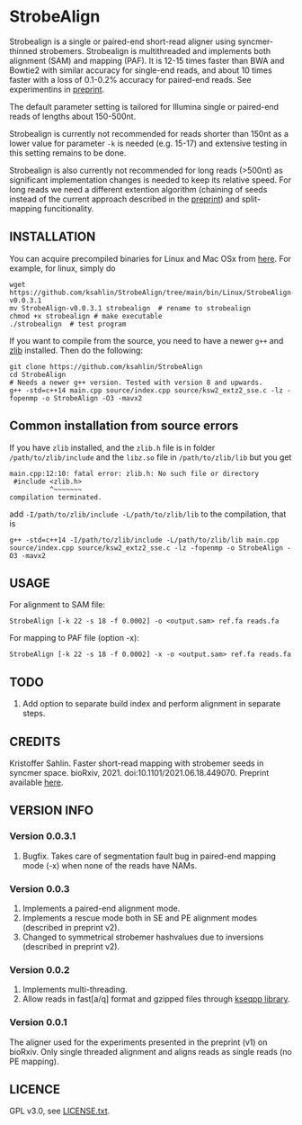 StrobeAlign
==============

Strobealign is a single or paired-end short-read aligner using syncmer-thinned strobemers. Strobealign is multithreaded and implements both alignment (SAM) and mapping (PAF). It is 12-15 times faster than BWA and Bowtie2 with similar accuracy for single-end reads, and about 10 times faster with a loss of 0.1-0.2% accuracy for paired-end reads. See experimentins in [preprint](https://doi.org/10.1101/2021.06.18.449070).

The default parameter setting is tailored for Illumina single or paired-end reads of lengths about 150-500nt. 

Strobealign is currently not recommended for reads shorter than 150nt as a lower value for parameter `-k` is needed (e.g. 15-17) and extensive testing in this setting remains to be done. 

Strobealign is also currently not recommended for long reads (>500nt) as significant implementation changes is needed to keep its relative speed. For long reads we need a different extention algorithm (chaining of seeds instead of the current approach described in the [preprint](https://doi.org/10.1101/2021.06.18.449070)) and split-mapping funcitionality.


INSTALLATION
----------------

You can acquire precompiled binaries for Linux and Mac OSx from [here](https://github.com/ksahlin/StrobeAlign/tree/main/bin). For example, for linux, simply do

```
wget https://github.com/ksahlin/StrobeAlign/tree/main/bin/Linux/StrobeAlign-v0.0.3.1
mv StrobeAlign-v0.0.3.1 strobealign  # rename to strobealign
chmod +x strobealign # make executable
./strobealign  # test program
```

If you want to compile from the source, you need to have a newer `g++` and [zlib](https://zlib.net/) installed. Then do the following:

```
git clone https://github.com/ksahlin/StrobeAlign
cd StrobeAlign
# Needs a newer g++ version. Tested with version 8 and upwards.
g++ -std=c++14 main.cpp source/index.cpp source/ksw2_extz2_sse.c -lz -fopenmp -o StrobeAlign -O3 -mavx2
```

## Common installation from source errors

If you have `zlib` installed, and the `zlib.h` file is in folder `/path/to/zlib/include` and the `libz.so` file in `/path/to/zlib/lib` but you get 

```
main.cpp:12:10: fatal error: zlib.h: No such file or directory
 #include <zlib.h>
          ^~~~~~~~
compilation terminated.
```

add `-I/path/to/zlib/include -L/path/to/zlib/lib` to the compilation, that is

```
g++ -std=c++14 -I/path/to/zlib/include -L/path/to/zlib/lib main.cpp source/index.cpp source/ksw2_extz2_sse.c -lz -fopenmp -o StrobeAlign -O3 -mavx2
``` 


USAGE
-------

For alignment to SAM file:

```
StrobeAlign [-k 22 -s 18 -f 0.0002] -o <output.sam> ref.fa reads.fa 
```

For mapping to PAF file (option -x):

```
StrobeAlign [-k 22 -s 18 -f 0.0002] -x -o <output.sam> ref.fa reads.fa 
```

TODO
-------

1. Add option to separate build index and perform alignment in separate steps.


CREDITS
----------------

Kristoffer Sahlin. Faster short-read mapping with strobemer seeds in syncmer space. bioRxiv, 2021. doi:10.1101/2021.06.18.449070. Preprint available [here](https://doi.org/10.1101/2021.06.18.449070).

VERSION INFO
---------------

### Version 0.0.3.1

1. Bugfix. Takes care of segmentation fault bug in paired-end mapping mode (-x) when none of the reads have NAMs.

### Version 0.0.3

1. Implements a paired-end alignment mode.
2. Implements a rescue mode both in SE and PE alignment modes (described in preprint v2).
3. Changed to symmetrical strobemer hashvalues due to inversions (described in preprint v2).


### Version 0.0.2

1. Implements multi-threading.
2. Allow reads in fast[a/q] format and gzipped files through [kseqpp library](https://github.com/cartoonist/kseqpp).

### Version 0.0.1

The aligner used for the experiments presented in the preprint (v1) on bioRxiv. Only single threaded alignment and aligns reads as single reads (no PE mapping).

LICENCE
----------------

GPL v3.0, see [LICENSE.txt](https://github.com/ksahlin/uLTRA/blob/master/LICENCE.txt).


